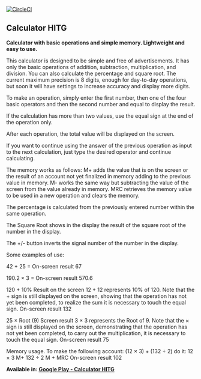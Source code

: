 [![CircleCI](https://circleci.com/gh/helton-isac/CalcHITG.svg?style=shield)](https://circleci.com/gh/helton-isac/CalcHITG)

## Calculator HITG

**Calculator with basic operations and simple memory. Lightweight and easy to use.**

This calculator is designed to be simple and free of advertisements.
It has only the basic operations of addition, subtraction, multiplication, and division.
You can also calculate the percentage and square root.
The current maximum precision is 8 digits, enough for day-to-day operations, but soon it will have settings to increase accuracy and display more digits.

To make an operation, simply enter the first number, then one of the four basic operators and then the second number and equal to display the result.

If the calculation has more than two values, use the equal sign at the end of the operation only.

After each operation, the total value will be displayed on the screen.

If you want to continue using the answer of the previous operation as input to the next calculation, just type the desired operator and continue calculating.

The memory works as follows:
M+ adds the value that is on the screen or the result of an account not yet finalized in memory adding to the previous value in memory.
M- works the same way but subtracting the value of the screen from the value already in memory.
MRC retrieves the memory value to be used in a new operation and clears the memory.

The percentage is calculated from the previously entered number within the same operation.

The Square Root shows in the display the result of the square root of the number in the display.

The +/- button inverts the signal number of the number in the display.

Some examples of use:

42 + 25 =
On-screen result 67

190.2 × 3 =
On-screen result 570.6

120 + 10%
Result on the screen 12 +
12 represents 10% of 120. Note that the + sign is still displayed on the screen, showing that the operation has not yet been completed, to realize the sum it is necessary to touch the equal sign.
On-screen result 132

25 × Root (9)
Screen result 3 ×
3 represents the Root of 9. Note that the × sign is still displayed on the screen, demonstrating that the operation has not yet been completed, to carry out the multiplication, it is necessary to touch the equal sign.
On-screen result 75

Memory usage.
To make the following account:
(12 × 3) + (132 ÷ 2)
do it:
12 × 3 M+ 132 ÷ 2 M + MRC
On-screen result 102

**Available in: [Google Play - Calculator HITG](https://play.google.com/store/apps/details?id=br.com.hitg.calculator "Calculator HITG")**
